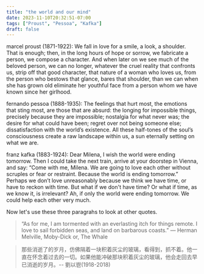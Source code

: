 ```yaml
---
title: "the world and our mind"
date: 2023-11-10T20:32:51-07:00
tags: ["Proust", "Pessoa", "Kafka"]
draft: false
---
```


marcel proust (1871-1922): We fall in love for a smile, a look, a shoulder. That is enough; then, in the long hours of hope or sorrow, we fabricate a person, we compose a character. And when later on we see much of the beloved person, we can no longer, whatever the cruel reality that confronts us, strip off that good character, that nature of a woman who loves us, from the person who bestows that glance, bares that shoulder, than we can when she has grown old eliminate her youthful face from a person whom we have known since her girlhood.

fernando pessoa (1888-1935): The feelings that hurt most, the emotions that sting most, are those that are absurd: the longing for impossible things, precisely because they are impossible; nostalgia for what never was; the desire for what could have been; regret over not being someone else; dissatisfaction with the world’s existence. All these half-tones of the soul’s consciousness create a raw landscape within us, a sun eternally setting on what we are.

franz kafka (1883-1924): Dear Milena, I wish the world were ending tomorrow. Then I could take the next train, arrive at your doorstep in Vienna, and say: “Come with me, Milena. We are going to love each other without scruples or fear or restraint. Because the world is ending tomorrow.” Perhaps we don’t love unreasonably because we think we have time, or have to reckon with time. But what if we don't have time? Or what if time, as we know it, is irrelevant? Ah, if only the world were ending tomorrow. We could help each other very much.

Now let's use these three paragrahs to look at other quotes.

> “As for me, I am tormented with an everlasting itch for things remote. I love to sail forbidden seas, and land on barbarous coasts.” ― Herman Melville, Moby-Dick or, The Whale

> 那些消逝了的岁月，仿佛隔着一块积着灰尘的玻璃，看得到，抓不着。他一直在怀念着过去的一切。如果他能冲破那块积着灰尘的玻璃，他会走回去早已消逝的岁月。-- 劉以鬯(1918-2018)

